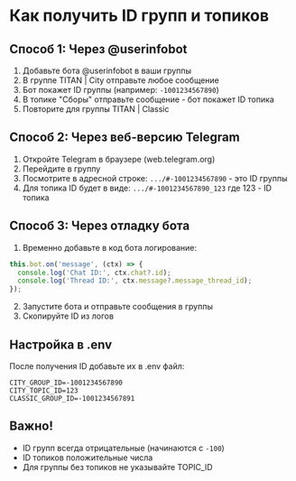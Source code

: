 # Как получить ID групп и топиков

## Способ 1: Через @userinfobot

1. Добавьте бота @userinfobot в ваши группы
2. В группе TITAN | City отправьте любое сообщение
3. Бот покажет ID группы (например: `-1001234567890`)
4. В топике "Сборы" отправьте сообщение - бот покажет ID топика
5. Повторите для группы TITAN | Classic

## Способ 2: Через веб-версию Telegram

1. Откройте Telegram в браузере (web.telegram.org)
2. Перейдите в группу
3. Посмотрите в адресной строке: `.../#-1001234567890` - это ID группы
4. Для топика ID будет в виде: `.../#-1001234567890_123` где 123 - ID топика

## Способ 3: Через отладку бота

1. Временно добавьте в код бота логирование:
```typescript
this.bot.on('message', (ctx) => {
  console.log('Chat ID:', ctx.chat?.id);
  console.log('Thread ID:', ctx.message?.message_thread_id);
});
```
2. Запустите бота и отправьте сообщения в группы
3. Скопируйте ID из логов

## Настройка в .env

После получения ID добавьте их в .env файл:
```env
CITY_GROUP_ID=-1001234567890
CITY_TOPIC_ID=123
CLASSIC_GROUP_ID=-1001234567891
```

## Важно!

- ID групп всегда отрицательные (начинаются с `-100`)
- ID топиков положительные числа
- Для группы без топиков не указывайте TOPIC_ID
